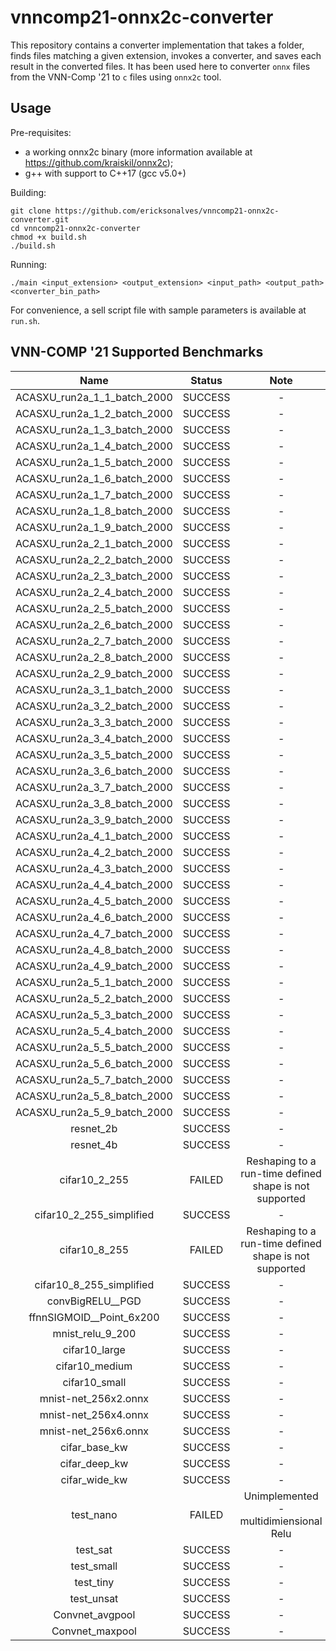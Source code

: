 # vnncomp21-onnx2c-converter

This repository contains a converter implementation that takes a folder, finds files matching a given extension, invokes a converter, and saves each result in the converted files. It has been used here to converter `onnx` files from the VNN-Comp '21 to `c` files using `onnx2c` tool.

## Usage

Pre-requisites:
- a working onnx2c binary (more information available at https://github.com/kraiskil/onnx2c);
- g++ with support to C++17 (gcc v5.0+)

Building:

```
git clone https://github.com/ericksonalves/vnncomp21-onnx2c-converter.git
cd vnncomp21-onnx2c-converter
chmod +x build.sh
./build.sh
```

Running:

```
./main <input_extension> <output_extension> <input_path> <output_path> <converter_bin_path>
```

For convenience, a sell script file with sample parameters is available at `run.sh`.

## VNN-COMP '21 Supported Benchmarks

|           **Name**          | **Status** |                        **Note**                        |
|:---------------------------:|:----------:|:------------------------------------------------------:|
| ACASXU_run2a_1_1_batch_2000 |   SUCCESS  |                            -                           |
| ACASXU_run2a_1_2_batch_2000 |   SUCCESS  |                            -                           |
| ACASXU_run2a_1_3_batch_2000 |   SUCCESS  |                            -                           |
| ACASXU_run2a_1_4_batch_2000 |   SUCCESS  |                            -                           |
| ACASXU_run2a_1_5_batch_2000 |   SUCCESS  |                            -                           |
| ACASXU_run2a_1_6_batch_2000 |   SUCCESS  |                            -                           |
| ACASXU_run2a_1_7_batch_2000 |   SUCCESS  |                            -                           |
| ACASXU_run2a_1_8_batch_2000 |   SUCCESS  |                            -                           |
| ACASXU_run2a_1_9_batch_2000 |   SUCCESS  |                            -                           |
| ACASXU_run2a_2_1_batch_2000 |   SUCCESS  |                            -                           |
| ACASXU_run2a_2_2_batch_2000 |   SUCCESS  |                            -                           |
| ACASXU_run2a_2_3_batch_2000 |   SUCCESS  |                            -                           |
| ACASXU_run2a_2_4_batch_2000 |   SUCCESS  |                            -                           |
| ACASXU_run2a_2_5_batch_2000 |   SUCCESS  |                            -                           |
| ACASXU_run2a_2_6_batch_2000 |   SUCCESS  |                            -                           |
| ACASXU_run2a_2_7_batch_2000 |   SUCCESS  |                            -                           |
| ACASXU_run2a_2_8_batch_2000 |   SUCCESS  |                            -                           |
| ACASXU_run2a_2_9_batch_2000 |   SUCCESS  |                            -                           |
| ACASXU_run2a_3_1_batch_2000 |   SUCCESS  |                            -                           |
| ACASXU_run2a_3_2_batch_2000 |   SUCCESS  |                            -                           |
| ACASXU_run2a_3_3_batch_2000 |   SUCCESS  |                            -                           |
| ACASXU_run2a_3_4_batch_2000 |   SUCCESS  |                            -                           |
| ACASXU_run2a_3_5_batch_2000 |   SUCCESS  |                            -                           |
| ACASXU_run2a_3_6_batch_2000 |   SUCCESS  |                            -                           |
| ACASXU_run2a_3_7_batch_2000 |   SUCCESS  |                            -                           |
| ACASXU_run2a_3_8_batch_2000 |   SUCCESS  |                            -                           |
| ACASXU_run2a_3_9_batch_2000 |   SUCCESS  |                            -                           |
| ACASXU_run2a_4_1_batch_2000 |   SUCCESS  |                            -                           |
| ACASXU_run2a_4_2_batch_2000 |   SUCCESS  |                            -                           |
| ACASXU_run2a_4_3_batch_2000 |   SUCCESS  |                            -                           |
| ACASXU_run2a_4_4_batch_2000 |   SUCCESS  |                            -                           |
| ACASXU_run2a_4_5_batch_2000 |   SUCCESS  |                            -                           |
| ACASXU_run2a_4_6_batch_2000 |   SUCCESS  |                            -                           |
| ACASXU_run2a_4_7_batch_2000 |   SUCCESS  |                            -                           |
| ACASXU_run2a_4_8_batch_2000 |   SUCCESS  |                            -                           |
| ACASXU_run2a_4_9_batch_2000 |   SUCCESS  |                            -                           |
| ACASXU_run2a_5_1_batch_2000 |   SUCCESS  |                            -                           |
| ACASXU_run2a_5_2_batch_2000 |   SUCCESS  |                            -                           |
| ACASXU_run2a_5_3_batch_2000 |   SUCCESS  |                            -                           |
| ACASXU_run2a_5_4_batch_2000 |   SUCCESS  |                            -                           |
| ACASXU_run2a_5_5_batch_2000 |   SUCCESS  |                            -                           |
| ACASXU_run2a_5_6_batch_2000 |   SUCCESS  |                            -                           |
| ACASXU_run2a_5_7_batch_2000 |   SUCCESS  |                            -                           |
| ACASXU_run2a_5_8_batch_2000 |   SUCCESS  |                            -                           |
| ACASXU_run2a_5_9_batch_2000 |   SUCCESS  |                            -                           |
|          resnet_2b          |   SUCCESS  |                            -                           |
|          resnet_4b          |   SUCCESS  |                            -                           |
|        cifar10_2_255        |   FAILED   | Reshaping to a run-time defined shape is not supported |
|   cifar10_2_255_simplified  |   SUCCESS  |                            -                           |
|        cifar10_8_255        |   FAILED   | Reshaping to a run-time defined shape is not supported |
|   cifar10_8_255_simplified  |   SUCCESS  |                            -                           |
|       convBigRELU__PGD      |   SUCCESS  |                            -                           |
|   ffnnSIGMOID__Point_6x200  |   SUCCESS  |                            -                           |
|       mnist_relu_9_200      |   SUCCESS  |                            -                           |
|        cifar10_large        |   SUCCESS  |                            -                           |
|        cifar10_medium       |   SUCCESS  |                            -                           |
|        cifar10_small        |   SUCCESS  |                            -                           |
|     mnist-net_256x2.onnx    |   SUCCESS  |                            -                           |
|     mnist-net_256x4.onnx    |   SUCCESS  |                            -                           |
|     mnist-net_256x6.onnx    |   SUCCESS  |                            -                           |
|        cifar_base_kw        |   SUCCESS  |                            -                           |
|        cifar_deep_kw        |   SUCCESS  |                            -                           |
|        cifar_wide_kw        |   SUCCESS  |                            -                           |
|          test_nano          |   FAILED   |         Unimplemented - multidimiensional Relu         |
|           test_sat          |   SUCCESS  |                            -                           |
|          test_small         |   SUCCESS  |                            -                           |
|          test_tiny          |   SUCCESS  |                            -                           |
|          test_unsat         |   SUCCESS  |                            -                           |
|       Convnet_avgpool       |   SUCCESS  |                            -                           |
|       Convnet_maxpool       |   SUCCESS  |                            -                           |